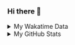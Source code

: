 ### Hi there 👋

<!--
**cdfmlr/cdfmlr** is a ✨ _special_ ✨ repository because its `README.md` (this file) appears on your GitHub profile.

Here are some ideas to get you started:

- 🔭 I’m currently working on ...
- 🌱 I’m currently learning ...
- 👯 I’m looking to collaborate on ...
- 🤔 I’m looking for help with ...
- 💬 Ask me about ...
- 📫 How to reach me: ...
- 😄 Pronouns: ...
- ⚡ Fun fact: ...
-->

<details>

<summary>My Wakatime Data</summary>

<!--START_SECTION:waka-->
![Lines of code](https://img.shields.io/badge/From%20Hello%20World%20I%27ve%20Written-672%20Thousand%20lines%20of%20code-blue)

**🐱 My GitHub Data** 

> 🏆 27 Contributions in the Year 2023
 > 
> 📦 526.2 kB Used in GitHub's Storage 
 > 
> 🚫 Not Opted to Hire
 > 
> 📜 59 Public Repositories 
 > 
> 🔑 15 Private Repositories  
 > 
**I'm an Early 🐤** 

```text
🌞 Morning    110 commits    ████░░░░░░░░░░░░░░░░░░░░░   17.54% 
🌆 Daytime    273 commits    ███████████░░░░░░░░░░░░░░   43.54% 
🌃 Evening    239 commits    █████████░░░░░░░░░░░░░░░░   38.12% 
🌙 Night      5 commits      ░░░░░░░░░░░░░░░░░░░░░░░░░   0.8%

```
📅 **I'm Most Productive on Monday** 

```text
Monday       109 commits    ████░░░░░░░░░░░░░░░░░░░░░   17.38% 
Tuesday      80 commits     ███░░░░░░░░░░░░░░░░░░░░░░   12.76% 
Wednesday    93 commits     ███░░░░░░░░░░░░░░░░░░░░░░   14.83% 
Thursday     99 commits     ████░░░░░░░░░░░░░░░░░░░░░   15.79% 
Friday       98 commits     ████░░░░░░░░░░░░░░░░░░░░░   15.63% 
Saturday     76 commits     ███░░░░░░░░░░░░░░░░░░░░░░   12.12% 
Sunday       72 commits     ██░░░░░░░░░░░░░░░░░░░░░░░   11.48%

```


**I Mostly Code in Go** 

```text
Go                       19 repos            ███████░░░░░░░░░░░░░░░░░░   30.16% 
Python                   12 repos            ████░░░░░░░░░░░░░░░░░░░░░   19.05% 
Jupyter Notebook         6 repos             ██░░░░░░░░░░░░░░░░░░░░░░░   9.52% 
Java                     4 repos             █░░░░░░░░░░░░░░░░░░░░░░░░   6.35% 
Vue                      4 repos             █░░░░░░░░░░░░░░░░░░░░░░░░   6.35%

```



 Last Updated on 22/01/2023 01:47:13 UTC
<!--END_SECTION:waka-->

</details>

<details>
 
 <summary>My GitHub Stats</summary>

[![CDFMLR's github stats](https://github-readme-stats.vercel.app/api?username=cdfmlr&count_private=true&show_icons=true)](https://github.com/anuraghazra/github-readme-stats)

</details>
